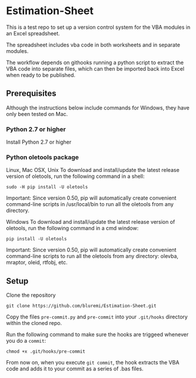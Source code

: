 # Estimation-Sheet
This is a test repo to set up a version control system for the VBA modules in an Excel spreadsheet.

The spreadsheet includes vba code in both worksheets and in separate modules.

The workflow depends on githooks running a python script to extract the VBA code into separate files, which can then be imported back into Excel when ready to be published.
## Prerequisites
Although the instructions below include commands for Windows, they have only been tested on Mac.
### Python 2.7 or higher
Install Python 2.7 or higher
### Python oletools package
Linux, Mac OSX, Unix
To download and install/update the latest release version of oletools, run the following command in a shell:

```
sudo -H pip install -U oletools
```
Important: Since version 0.50, pip will automatically create convenient command-line scripts in /usr/local/bin to run all the oletools from any directory.

Windows
To download and install/update the latest release version of oletools, run the following command in a cmd window:
```
pip install -U oletools
```
Important: Since version 0.50, pip will automatically create convenient command-line scripts to run all the oletools from any directory: olevba, mraptor, oleid, rtfobj, etc.

## Setup
Clone the repository
```
git clone https://github.com/bluremi/Estimation-Sheet.git
```

Copy the files `pre-commit.py` and `pre-commit` into your `.git/hooks` directory within the cloned repo.

Run the following command to make sure the hooks are triggeed whenever you do a `commit`:
```
chmod +x .git/hooks/pre-commit
```

From now on, when you execute `git commit`, the hook extracts the VBA code and adds it to your commit as a series of .bas files.

